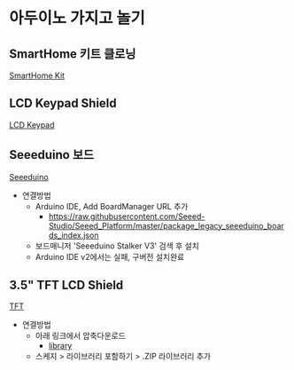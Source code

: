 # 아두이노 가지고 놀기

## SmartHome 키트 클로닝
[SmartHome Kit](https://github.com/hugoMGSung/hungout-with-arduino/tree/main/SmartHomeDIY)

## LCD Keypad Shield
[LCD Keypad](https://github.com/hugoMGSung/hungout-with-arduino/tree/main/LCDKeypad)

## Seeeduino 보드
[Seeeduino](https://wiki.seeedstudio.com/Seeed_Arduino_Boards/)
- 연결방법
	- Arduino IDE, Add BoardManager URL 추가
		- https://raw.githubusercontent.com/Seeed-Studio/Seeed_Platform/master/package_legacy_seeeduino_boards_index.json
	- 보드매니저 'Seeeduino Stalker V3' 검색 후 설치
	- Arduino IDE v2에서는 실패, 구버전 설치완료

## 3.5" TFT LCD Shield
[TFT](https://github.com/hugoMGSung/hungout-with-arduino/tree/main/TFT_LCD_Test)

- 연결방법
	- 아래 링크에서 압축다운로드
		- [library](http://www.lcdwiki.com/res/Program/Arduino/3.5inch/UNO_8BIT_ILI9486_MAR3501_V1.1/3.5inch_Arduino_8BIT_Module_ILI9486_MAR3501_V1.1.zip)
	- 스케지 > 라이브러리 포함하기 > .ZIP 라이브러리 추가
		
	
